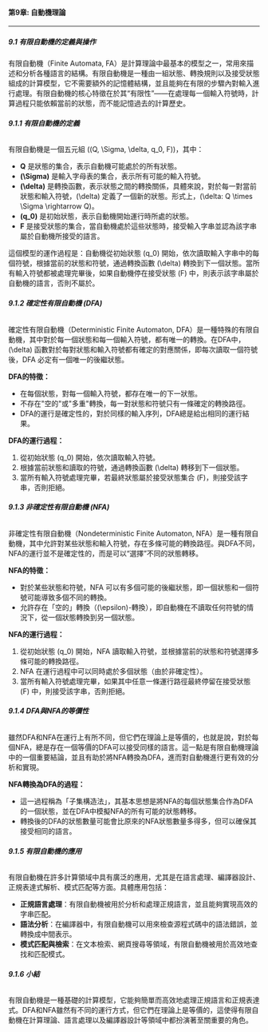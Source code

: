 #### **第9章: 自動機理論**

---

##### **9.1 有限自動機的定義與操作**

有限自動機（Finite Automata, FA）是計算理論中最基本的模型之一，常用來描述和分析各種語言的結構。有限自動機是一種由一組狀態、轉換規則以及接受狀態組成的計算模型，它不需要額外的記憶體結構，並且能夠在有限的步驟內對輸入進行處理。有限自動機的核心特徵在於其“有限性”——在處理每一個輸入符號時，計算過程只能依賴當前的狀態，而不能記憶過去的計算歷史。

###### **9.1.1 有限自動機的定義**

有限自動機是一個五元組 \((Q, \Sigma, \delta, q_0, F)\)，其中：
- **Q** 是狀態的集合，表示自動機可能處於的所有狀態。
- **\(\Sigma\)** 是輸入字母表的集合，表示所有可能的輸入符號。
- **\(\delta\)** 是轉換函數，表示狀態之間的轉換關係，具體來說，對於每一對當前狀態和輸入符號，\(\delta\) 定義了一個新的狀態。形式上，\(\delta: Q \times \Sigma \rightarrow Q\)。
- **\(q_0\)** 是初始狀態，表示自動機開始運行時所處的狀態。
- **F** 是接受狀態的集合，當自動機處於這些狀態時，接受輸入字串並認為該字串屬於自動機所接受的語言。

這個模型的運作過程是：自動機從初始狀態 \(q_0\) 開始，依次讀取輸入字串中的每個符號，根據當前的狀態和符號，通過轉換函數 \(\delta\) 轉換到下一個狀態。當所有輸入符號都被處理完畢後，如果自動機停在接受狀態 \(F\) 中，則表示該字串屬於自動機的語言，否則不屬於。

###### **9.1.2 確定性有限自動機 (DFA)**

確定性有限自動機（Deterministic Finite Automaton, DFA）是一種特殊的有限自動機，其中對於每一個狀態和每一個輸入符號，都有唯一的轉換。在DFA中，\(\delta\) 函數對於每對狀態和輸入符號都有確定的對應關係，即每次讀取一個符號後，DFA 必定有一個唯一的後繼狀態。

**DFA的特徵：**
- 在每個狀態，對每一個輸入符號，都存在唯一的下一狀態。
- 不存在"空的"或"多重"轉換，每一對狀態和符號只有一條確定的轉換路徑。
- DFA的運行是確定性的，對於同樣的輸入序列，DFA總是給出相同的運行結果。

**DFA的運行過程：**
1. 從初始狀態 \(q_0\) 開始，依次讀取輸入符號。
2. 根據當前狀態和讀取的符號，通過轉換函數 \(\delta\) 轉移到下一個狀態。
3. 當所有輸入符號處理完畢，若最終狀態屬於接受狀態集合 \(F\)，則接受該字串，否則拒絕。

###### **9.1.3 非確定性有限自動機 (NFA)**

非確定性有限自動機（Nondeterministic Finite Automaton, NFA）是一種有限自動機，其中允許對某些狀態和輸入符號，存在多條可能的轉換路徑。與DFA不同，NFA的運行並不是確定性的，而是可以“選擇”不同的狀態轉移。

**NFA的特徵：**
- 對於某些狀態和符號，NFA 可以有多個可能的後繼狀態，即一個狀態和一個符號可能導致多個不同的轉換。
- 允許存在「空的」轉換（\(\epsilon\)-轉換），即自動機在不讀取任何符號的情況下，從一個狀態轉換到另一個狀態。

**NFA的運行過程：**
1. 從初始狀態 \(q_0\) 開始，NFA 讀取輸入符號，並根據當前的狀態和符號選擇多條可能的轉換路徑。
2. NFA 在運行過程中可以同時處於多個狀態（由於非確定性）。
3. 當所有輸入符號處理完畢，如果其中任意一條運行路徑最終停留在接受狀態 \(F\) 中，則接受該字串，否則拒絕。

###### **9.1.4 DFA與NFA的等價性**

雖然DFA和NFA在運行上有所不同，但它們在理論上是等價的，也就是說，對於每個NFA，總是存在一個等價的DFA可以接受同樣的語言。這一點是有限自動機理論中的一個重要結論，並且有助於將NFA轉換為DFA，進而對自動機進行更有效的分析和實現。

**NFA轉換為DFA的過程：**
- 這一過程稱為「子集構造法」，其基本思想是將NFA的每個狀態集合作為DFA的一個狀態，並在DFA中模擬NFA的所有可能的狀態轉移。
- 轉換後的DFA的狀態數量可能會比原來的NFA狀態數量多得多，但可以確保其接受相同的語言。

###### **9.1.5 有限自動機的應用**

有限自動機在許多計算領域中具有廣泛的應用，尤其是在語言處理、編譯器設計、正規表達式解析、模式匹配等方面。具體應用包括：
- **正規語言處理**：有限自動機被用於分析和處理正規語言，並且能夠實現高效的字串匹配。
- **語法分析**：在編譯器中，有限自動機可以用來檢查源程式碼中的語法錯誤，並轉換成中間表示。
- **模式匹配與檢索**：在文本檢索、網頁搜尋等領域，有限自動機被用於高效地查找和匹配模式。

###### **9.1.6 小結**

有限自動機是一種基礎的計算模型，它能夠簡單而高效地處理正規語言和正規表達式。DFA和NFA雖然有不同的運行方式，但它們在理論上是等價的，這使得有限自動機在計算理論、語言處理以及編譯器設計等領域中都扮演著至關重要的角色。